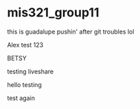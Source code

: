 # mis321_group11

this is guadalupe pushin' after git troubles lol

Alex test 123

BETSY

testing liveshare

hello testing

test again